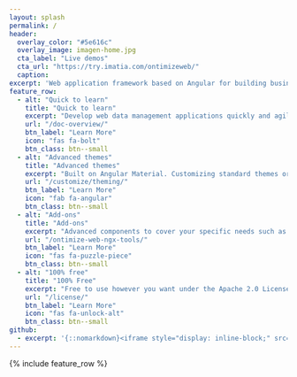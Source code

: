 ```yaml
---
layout: splash
permalink: /
header:
  overlay_color: "#5e616c"
  overlay_image: imagen-home.jpg
  cta_label: "Live demos"
  cta_url: "https://try.imatia.com/ontimizeweb/"
  caption:
excerpt: 'Web application framework based on Angular for building business software.'
feature_row:
  - alt: "Quick to learn"
    title: "Quick to learn"
    excerpt: "Develop web data management applications quickly and agile based on Angular technology."
    url: "/doc-overview/"
    btn_label: "Learn More"
    icon: "fas fa-bolt"
    btn_class: btn--small
  - alt: "Advanced themes"
    title: "Advanced themes"
    excerpt: "Built on Angular Material. Customizing standard themes or create new ones is very easy."
    url: "/customize/theming/"
    btn_label: "Learn More"
    icon: "fab fa-angular"
    btn_class: btn--small
  - alt: "Add-ons"
    title: "Add-ons"
    excerpt: "Advanced components to cover your specific needs such as maps, graphics, file management ...."
    url: "/ontimize-web-ngx-tools/"
    btn_label: "Learn More"
    icon: "fas fa-puzzle-piece"
    btn_class: btn--small
  - alt: "100% free"
    title: "100% Free"
    excerpt: "Free to use however you want under the Apache 2.0 License. Clone it, fork it, customize it, whatever!"
    url: "/license/"
    btn_label: "Learn More"
    icon: "fas fa-unlock-alt"
    btn_class: btn--small
github:
  - excerpt: '{::nomarkdown}<iframe style="display: inline-block;" src="https://ghbtns.com/github-btn.html?user=mmistakes&repo=minimal-mistakes&type=star&count=true&size=large" frameborder="0" scrolling="0" width="160px" height="30px"></iframe> <iframe style="display: inline-block;" src="https://ghbtns.com/github-btn.html?user=mmistakes&repo=minimal-mistakes&type=fork&count=true&size=large" frameborder="0" scrolling="0" width="158px" height="30px"></iframe>{:/nomarkdown}'
---
```


{% include feature_row %}